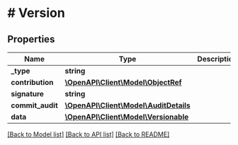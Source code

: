 # # Version

## Properties

Name | Type | Description | Notes
------------ | ------------- | ------------- | -------------
**_type** | **string** |  | [optional]
**contribution** | [**\OpenAPI\Client\Model\ObjectRef**](ObjectRef.md) |  |
**signature** | **string** |  | [optional]
**commit_audit** | [**\OpenAPI\Client\Model\AuditDetails**](AuditDetails.md) |  |
**data** | [**\OpenAPI\Client\Model\Versionable**](Versionable.md) |  |

[[Back to Model list]](../../README.md#models) [[Back to API list]](../../README.md#endpoints) [[Back to README]](../../README.md)
